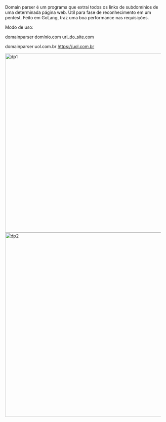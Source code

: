 Domain parser é um programa que extrai todos os links de subdomínios de uma determinada página web.
Útil para fase de reconhecimento em um pentest.
Feito em GoLang, traz uma boa performance nas requisições.

Modo de uso:

domainparser domínio.com url_do_site.com

domainparser uol.com.br https://uol.com.br

<img width="579" alt="dp1" src="https://github.com/guicapelleto/domainparser.go/assets/125845072/992c66b4-7b06-4819-bbe5-fec98b2d9e6f">

<img width="595" alt="dp2" src="https://github.com/guicapelleto/domainparser.go/assets/125845072/3156c588-c4ab-40d8-b1e6-8ba3d26f013f">


